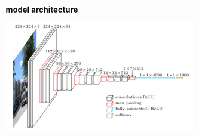 ## model architecture

![TinyVGG](https://github.com/Locchuong96/Machine-Learning/blob/main/model_architecture/TinyVGG.png)
